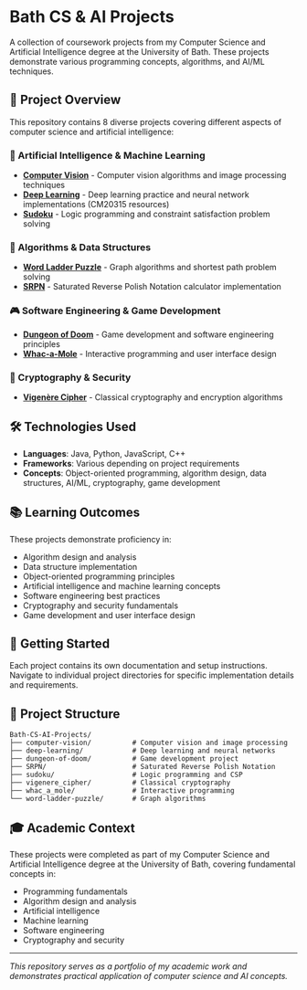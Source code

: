 # Bath CS & AI Projects

A collection of coursework projects from my Computer Science and Artificial Intelligence degree at the University of Bath. These projects demonstrate various programming concepts, algorithms, and AI/ML techniques.

## 🎯 Project Overview

This repository contains 8 diverse projects covering different aspects of computer science and artificial intelligence:

### 🤖 Artificial Intelligence & Machine Learning
- **[Computer Vision](./computer-vision/)** - Computer vision algorithms and image processing techniques
- **[Deep Learning](./deep-learning/)** - Deep learning practice and neural network implementations (CM20315 resources)
- **[Sudoku](./sudoku/)** - Logic programming and constraint satisfaction problem solving

### 🧮 Algorithms & Data Structures
- **[Word Ladder Puzzle](./word-ladder-puzzle/)** - Graph algorithms and shortest path problem solving
- **[SRPN](./SRPN/)** - Saturated Reverse Polish Notation calculator implementation

### 🎮 Software Engineering & Game Development
- **[Dungeon of Doom](./dungeon-of-doom/)** - Game development and software engineering principles
- **[Whac-a-Mole](./whac_a_mole/)** - Interactive programming and user interface design

### 🔐 Cryptography & Security
- **[Vigenère Cipher](./vigenere_cipher/)** - Classical cryptography and encryption algorithms

## 🛠️ Technologies Used

- **Languages**: Java, Python, JavaScript, C++
- **Frameworks**: Various depending on project requirements
- **Concepts**: Object-oriented programming, algorithm design, data structures, AI/ML, cryptography, game development

## 📚 Learning Outcomes

These projects demonstrate proficiency in:
- Algorithm design and analysis
- Data structure implementation
- Object-oriented programming principles
- Artificial intelligence and machine learning concepts
- Software engineering best practices
- Cryptography and security fundamentals
- Game development and user interface design

## 🚀 Getting Started

Each project contains its own documentation and setup instructions. Navigate to individual project directories for specific implementation details and requirements.

## 📖 Project Structure

```
Bath-CS-AI-Projects/
├── computer-vision/          # Computer vision and image processing
├── deep-learning/            # Deep learning and neural networks
├── dungeon-of-doom/          # Game development project
├── SRPN/                     # Saturated Reverse Polish Notation
├── sudoku/                   # Logic programming and CSP
├── vigenere_cipher/          # Classical cryptography
├── whac_a_mole/              # Interactive programming
└── word-ladder-puzzle/       # Graph algorithms
```

## 🎓 Academic Context

These projects were completed as part of my Computer Science and Artificial Intelligence degree at the University of Bath, covering fundamental concepts in:
- Programming fundamentals
- Algorithm design and analysis
- Artificial intelligence
- Machine learning
- Software engineering
- Cryptography and security

---

*This repository serves as a portfolio of my academic work and demonstrates practical application of computer science and AI concepts.*